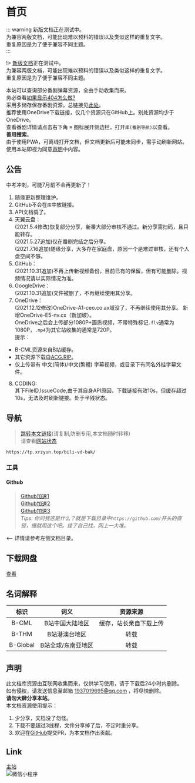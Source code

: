 # 首页

::: warning
新版文档正在测试中。  
为兼容两版文档，可能出现难以预料的错误以及类似这样的重复文字。  
重复原因是为了便于兼容不同主题。  
:::

!> [新版文档](/bata/ ':ignore')正在测试中。  
为兼容两版文档，可能出现难以预料的错误以及类似这样的重复文字。  
重复原因是为了便于兼容不同主题。  

本站可以查询部分番剧弹幕资源，全由手动收集而来。  
务必查看[如果显示404怎么做?](./404)  
采用多储存保存番剧资源，总链接见[此处](#下载网盘)。  
推荐使用OneDrive下载链接，仅几个资源只在GitHub上。别处资源均少于OneDrive。  
查看番剧详情请点击右下角 **≡** 图标展开侧边栏，打开`库(番剧导航)`以查看。  
**善用搜索**。  
由于使用PWA，可离线打开文档，但文档更新后可能未同步，需手动刷新网站。  
使用本站即视为同意[声明](#声明)中内容。  

## 公告

中考冲刺，可能7月前不会再更新了！  

1. 随缘更新整理维护。  
2. GitHub不会在`库`中放链接。  
3. API文档鸽了。  
4. 天翼云盘：  
(2021.5.4修改)恢复部分分享，新番大部分审核不通过。新分享需扫码，且只能转存。  
(2021.5.27追加)仅在番剧完结之后分享。  
(2021.7.16追加)随缘分享，大多存在家庭盘，原因一个是难过审核，还有个人盘空间不够。  
5. GitHub：  
(2021.10.31追加)不再上传新视频备份，目前已有的保留，但有可能删除。视频情况请以实际情况为准。  
6. GoogleDrive：  
(2021.10.31追加)文件被删了，不再继续使用其分享。  
7. OneDrive：  
(2021.12.12修改)OneDrive-A1-ceo.co.ax域没了，不再继续使用其分享。 新增OneDrive-E5-nv.cx（新加坡）。  
OneDrive之后会上传部分1080P+画质视频，不带特殊标记`.flv`通常为1080P，`.mp4`为其它站收集的通常是720P。  
提示：  

- B-CML资源来自B站缓存。  
- 其它资源下载自[ACG.RIP](https://acg.rip/)。  
- 仅上传带有 中文(简体)/中文(繁體) 字幕视频，或目录下有同名外挂字幕文件。  

8. CODING:  
其下FileID,IssueCode,由于其自身API原因，下载链接有效10s，但缓存超过10s，无法及时刷新链接。处于半残状态。  

## 导航

> [跳转本文链接](https://tp.xrzyun.top/bili-vd-bak/)(请复制,防删专用,本文档随时转移)  
请查看[网站状态](../status.md)  

```url
https://tp.xrzyun.top/bili-vd-bak/
```

### 工具

#### Github

> [Github加速1](https://gh.msx.workers.dev/)  
[Github加速2](https://toolwa.com/github/)  
[Github加速3](https://ghproxy.com/)  
*Tips: 你问我这是什么？就是下载目录中`https://github.com/`开头的直链，慢就用这个吧。挂了自己找，网上一大堆。*

<-- 详情请参考左侧文档目录。

## 下载网盘

[查看](../status.md)  

## 名词解释

标识 | 词义 | 资源来源
:---: | :---: | :---:
B-CML | B站中国大陆地区 | 缓存，站长亲自下载上传
B-THM | B站港澳台地区 | 转载
B-Global | B站全球/东南亚地区 | 转载

## 声明

此文档库资源由互联网收集而来，仅供学习使用，请于下载后24小时内删除。  
如有侵权，请发送信息至邮箱 1937019695@qq.com ，将尽快删除。  
**请勿大肆分享本站。**  
本文档资源使用提示：  

1. 少分享，文档没了勿怪。
2. 下载不要超过3线程，文件分享掉了后，不定时重分享。
3. 欢迎在[GitHub](https://github.com/xrz-cloud/bili-vd-bak/tree/wiki)提交PR，为本文档作出贡献。

## Link

[主站](https://www.xrzyun.top)  
![微信小程序](//images.weserv.nl/?url=https://i0.hdslb.com/bfs/article/21b783e383d16b2b66468cf6655b9d517e777112.jpg )
